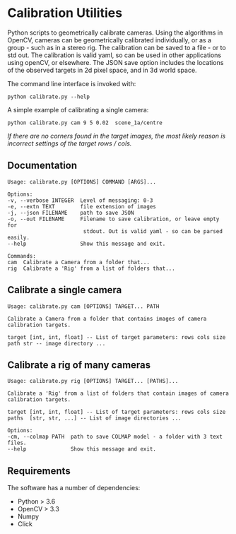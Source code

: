 # Calibration Utilities

Python scripts to geometrically calibrate cameras.
Using the algorithms in OpenCV, cameras can be geometrically calibrated
individually, or as a group - such as in a stereo rig. The calibration can be
saved to a file - or to std out. The calibration is valid yaml, so can be used
in other applications using openCV, or elsewhere. The JSON save option includes
the locations of the observed targets in 2d pixel space, and in 3d world space.

The command line interface is invoked with:

    python calibrate.py --help

A simple example of calibrating a single camera:

    python calibrate.py cam 9 5 0.02  scene_1a/centre

*If there are no corners found in the target images, the most likely reason is
incorrect settings of the target rows / cols.*

## Documentation

    Usage: calibrate.py [OPTIONS] COMMAND [ARGS]...

    Options:
    -v, --verbose INTEGER  Level of messaging: 0-3
    -e, --extn TEXT        file extension of images
    -j, --json FILENAME    path to save JSON
    -o, --out FILENAME     Filename to save calibration, or leave empty for
                            stdout. Out is valid yaml - so can be parsed easily.
    --help                 Show this message and exit.

    Commands:
    cam  Calibrate a Camera from a folder that...
    rig  Calibrate a 'Rig' from a list of folders that...

## Calibrate a single camera

    Usage: calibrate.py cam [OPTIONS] TARGET... PATH

    Calibrate a Camera from a folder that contains images of camera
    calibration targets.

    target [int, int, float] -- List of target parameters: rows cols size
    path str -- image directory ...


## Calibrate a rig of many cameras

    Usage: calibrate.py rig [OPTIONS] TARGET... [PATHS]...

    Calibrate a 'Rig' from a list of folders that contain images of camera
    calibration targets.

    target [int, int, float] -- List of target parameters: rows cols size
    paths  [str, str, ...] -- List of image directories ...

    Options:
    -cm, --colmap PATH  path to save COLMAP model - a folder with 3 text files.
    --help              Show this message and exit.


## Requirements

The software has a number of dependencies:

* Python > 3.6
* OpenCV > 3.3
* Numpy
* Click
